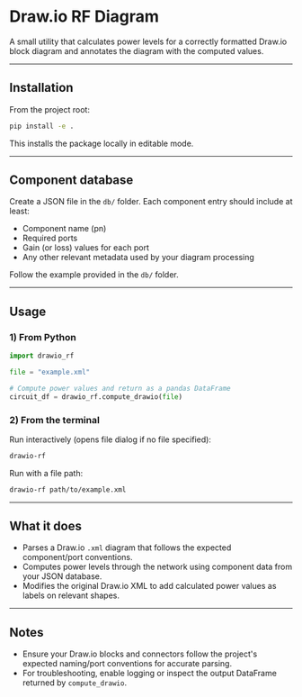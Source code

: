 # Draw.io RF Diagram

A small utility that calculates power levels for a correctly formatted Draw.io block diagram and annotates the diagram with the computed values.

---

## Installation

From the project root:

```bash
pip install -e .
```

This installs the package locally in editable mode.

---

## Component database

Create a JSON file in the `db/` folder. Each component entry should include at least:

- Component name (pn)
- Required ports
- Gain (or loss) values for each port
- Any other relevant metadata used by your diagram processing

Follow the example provided in the `db/` folder.

---

## Usage

### 1) From Python

```python
import drawio_rf

file = "example.xml"

# Compute power values and return as a pandas DataFrame
circuit_df = drawio_rf.compute_drawio(file)
```

### 2) From the terminal

Run interactively (opens file dialog if no file specified):

```bash
drawio-rf
```

Run with a file path:

```bash
drawio-rf path/to/example.xml
```

---

## What it does

- Parses a Draw.io `.xml` diagram that follows the expected component/port conventions.
- Computes power levels through the network using component data from your JSON database.
- Modifies the original Draw.io XML to add calculated power values as labels on relevant shapes.
---

## Notes

- Ensure your Draw.io blocks and connectors follow the project's expected naming/port conventions for accurate parsing.
- For troubleshooting, enable logging or inspect the output DataFrame returned by `compute_drawio`.